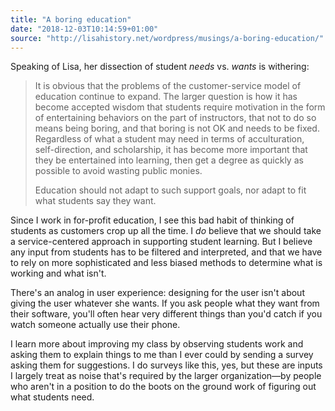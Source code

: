 ```yaml
---
title: "A boring education"
date: "2018-12-03T10:14:59+01:00"
source: "http://lisahistory.net/wordpress/musings/a-boring-education/"
---
```


Speaking of Lisa, her dissection of student *needs* vs. *wants* is withering:

> It is obvious that the problems of the customer-service model of education continue to expand. The larger question is how it has become accepted wisdom that students require motivation in the form of entertaining behaviors on the part of instructors, that not to do so means being boring, and that boring is not OK and needs to be fixed. Regardless of what a student may need in terms of acculturation, self-direction, and scholarship, it has become more important that they be entertained into learning, then get a degree as quickly as possible to avoid wasting public monies.
>
> Education should not adapt to such support goals, nor adapt to fit what students say they want.

Since I work in for-profit education, I see this bad habit of thinking of students as customers crop up all the time. I *do* believe that we should take a service-centered approach in supporting student learning. But I believe any input from students has to be filtered and interpreted, and that we have to rely on more sophisticated and less biased methods to determine what is working and what isn't.

There's an analog in user experience: designing for the user isn't about giving the user whatever she wants. If you ask people what they want from their software, you'll often hear very different things than you'd catch if you watch someone actually use their phone.

I learn more about improving my class by observing students work and asking them to explain things to me than I ever could by sending a survey asking them for suggestions. I do surveys like this, yes, but these are inputs I largely treat as noise that's required by the larger organization—by people who aren't in a position to do the boots on the ground work of figuring out what students need.
